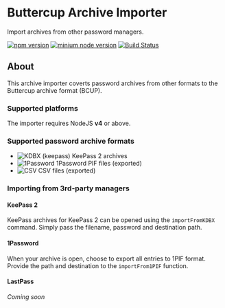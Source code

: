 # Buttercup Archive Importer
Import archives from other password managers.

[![npm version](https://badge.fury.io/js/buttercup-importer.svg)](https://github.com/buttercup-pw/buttercup-importer) [![minium node version](https://img.shields.io/badge/node%20version-%3E%3D%206.x-blue.svg)](https://github.com/buttercup-pw/buttercup-importer) [![Build Status](https://travis-ci.org/buttercup-pw/buttercup-importer.svg?branch=master)](https://travis-ci.org/buttercup-pw/buttercup-importer)

## About
This archive importer coverts password archives from other formats to the Buttercup archive format (BCUP).

### Supported platforms
The importer requires NodeJS **v4** or above.

### Supported password archive formats

* ![KDBX (keepass)](https://img.shields.io/badge/KDBX-Full-brightgreen.svg) KeePass 2 archives
* ![1Password](https://img.shields.io/badge/1PIF-Pending-yellow.svg) 1Password PIF files (exported)
* ![CSV](https://img.shields.io/badge/CSV-None-red.svg) CSV files (exported)

### Importing from 3rd-party managers

#### KeePass 2

KeePass archives for KeePass 2 can be opened using the `importFromKDBX` command. Simply pass the filename, password and destination path.

#### 1Password

When your archive is open, choose to export all entries to 1PIF format. Provide the path and destination to the `importFrom1PIF` function.

#### LastPass

_Coming soon_
